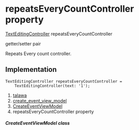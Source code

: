 
<div>

# repeatsEveryCountController property

</div>


[TextEditingController](https://api.flutter.dev/flutter/widgets/TextEditingController-class.html)
repeatsEveryCountController


getter/setter pair




Repeats Every count controller.



## Implementation

``` language-dart
TextEditingController repeatsEveryCountController =
    TextEditingController(text: '1');
```







1.  [talawa](../../index.html)
2.  [create_event_view_model](../../view_model_after_auth_view_models_event_view_models_create_event_view_model/)
3.  [CreateEventViewModel](../../view_model_after_auth_view_models_event_view_models_create_event_view_model/CreateEventViewModel-class.html)
4.  repeatsEveryCountController property

##### CreateEventViewModel class







